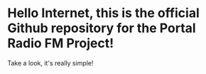 # Hello Internet, this is the official Github repository for the Portal Radio FM Project!
Take a look, it's really simple!